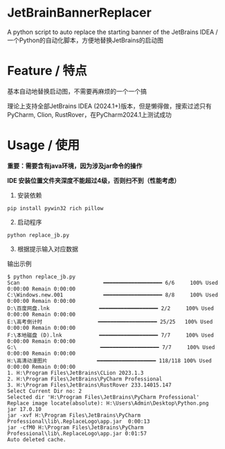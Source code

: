 # JetBrainBannerReplacer
A python script to auto replace the starting banner of the JetBrains IDEA / 一个Python的自动化脚本，方便地替换JetBrains的启动图


# Feature / 特点
基本自动地替换启动图，不需要再麻烦的一个一个搞

理论上支持全部JetBrains IDEA (2024.1+)版本，但是懒得做，搜索过滤只有PyCharm, Clion, RustRover，在PyCharm2024.1上测试成功


# Usage / 使用

**重要：需要含有java环境，因为涉及jar命令的操作**

**IDE 安装位置文件夹深度不能超过4级，否则扫不到（性能考虑）**

1. 安装依赖
```shell
pip install pywin32 rich pillow
```
2. 启动程序
```shell
python replace_jb.py
```
3. 根据提示输入对应数据

输出示例
```shell
$ python replace_jb.py
Scan                           ━━━━━━━━━━━━━━━━━━━ 6/6     100% Used 0:00:00 Remain 0:00:00
C:\Windows.new.001             ━━━━━━━━━━━━━━━━━━━ 8/8     100% Used 0:00:00 Remain 0:00:00
D:\百度网盘.lnk                ━━━━━━━━━━━━━━━━━━━ 2/2     100% Used 0:00:00 Remain 0:00:00
E:\高考倒计时                  ━━━━━━━━━━━━━━━━━━━ 25/25   100% Used 0:00:00 Remain 0:00:00
F:\本地磁盘 (D).lnk            ━━━━━━━━━━━━━━━━━━━ 7/7     100% Used 0:00:00 Remain 0:00:00
G:\                           ━━━━━━━━━━━━━━━━━━━ 7/7     100% Used 0:00:00 Remain 0:00:00
H:\高清动漫图片                ━━━━━━━━━━━━━━━━━━━ 118/118 100% Used 0:00:00 Remain 0:00:00
1. H:\Program Files\JetBrains\CLion 2023.1.3
2. H:\Program Files\JetBrains\PyCharm Professional
3. H:\Program Files\JetBrains\RustRover 233.14015.147
Select Current Dir no: 2
Selected dir 'H:\Program Files\JetBrains\PyCharm Professional'
Replace image locate(absolute): H:\Users\Admin\Desktop\Python.png  
jar 17.0.10
jar -xvf H:\Program Files\JetBrains\PyCharm Professional\lib\.ReplaceLogo\app.jar  0:00:13 
jar -cfM0 H:\Program Files\JetBrains\PyCharm Professional\lib\.ReplaceLogo\app.jar 0:01:57 
Auto deleted cache.
```

